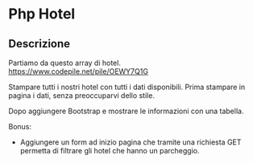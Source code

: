 # Php Hotel


## Descrizione

Partiamo da questo array di hotel. https://www.codepile.net/pile/OEWY7Q1G

Stampare tutti i nostri hotel con tutti i dati disponibili.
Prima stampare in pagina i dati, senza preoccuparvi dello stile.

Dopo aggiungere Bootstrap e mostrare le informazioni con una tabella.

Bonus:

* Aggiungere un form ad inizio pagina che tramite una richiesta GET permetta di filtrare gli hotel che hanno un parcheggio.
